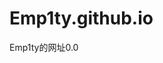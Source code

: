 # Emp1ty.github.io
<!doctype html>
<html>
<head>
<meta charset="utf-8">
<title>无标题文档</title>
</head>

<body>
Emp1ty的网址0.0&nbsp;
</body>
</html>
